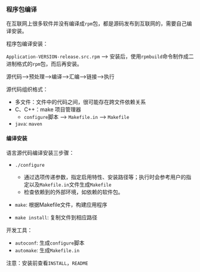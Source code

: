 ### 程序包编译

在互联网上很多软件并没有编译成`rpm`包，都是源码发布到互联网的，需要自己编译安装。

程序包编译安装：

`Application-VERSION-release.src.rpm` --> 安装后，使用`rpmbuild`命令制作成二进制格式的`rpm`包，而后再安装。

源代码-->预处理-->编译-->汇编-->链接-->执行

源代码组织格式：

* 多文件：文件中的代码之间，很可能存在跨文件依赖关系
* C、C++：make 项目管理器
  * `configure`脚本 --> `Makefile.in` --> `Makefile`
* `java`: `maven`

#### 编译安装

语言源代码编译安装三步骤：

* `./configure`

  * 通过选项传递参数，指定启用特性、安装路径等；执行时会参考用户的指定以及`Makefile.in`文件生成`Makefile`
  * 检查依赖到的外部环境，如依赖的软件包。

* `make`: 根据Makefile文件，构建应用程序

* `make install`: 复制文件到相应路径

开发工具：

* `autoconf`: 生成`configure`脚本
* `automake`: 生成`Makefile.in`

注意：安装前查看`INSTALL`，`README`